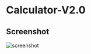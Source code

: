 # Calculator-V2.0
## Screenshot
![screenshot](https://github.com/AstR0x/calculator-v2.0/tree/master/img/screenshots/screenshot.png)


